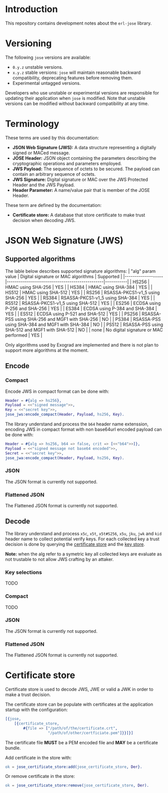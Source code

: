 # Introduction
This repository contains development notes about the `erl-jose` library.

# Versioning
The following `jose` versions are available:
- `0.y.z` unstable versions.
- `x.y.z` stable versions: `jose` will maintain reasonable backward
  compatibility, deprecating features before removing them.
- Experimental untagged versions.

Developers who use unstable or experimental versions are responsible for
updating their application when `jose` is modified. Note that unstable
versions can be modified without backward compatibility at any time.

# Terminology
These terms are used by this documentation:
- **JSON Web Signature (JWS):** A data structure representing a digitally signed
  or MACed message.
- **JOSE Header:** JSON object containing the parameters describing the
  cryptographic operations and parameters employed.
- **JWS Payload:** The sequence of octets to be secured. The payload can contain
  an arbitrary sequence of octets.
- **JWS Signature:** Digital signature or MAC over the JWS Protected Header and
  the JWS Payload.
- **Header Parameter:** A name/value pair that is member of the JOSE Header.

These term are defined by the documentation:
- **Certificate store:** A database that store certificate to make trust decision
  when decoding JWS.

# JSON Web Signature (JWS)
## Supported algorithms
The lable below describes supported signature algorithms:
| "alg" param value | Digital signature or MAC algorithms            | Supported |
|-------------------|------------------------------------------------|-----------|
| HS256             | HMAC using SHA-256                             | YES       |
| HS384             | HMAC using SHA-384                             | YES       |
| HS512             | HMAC using SHA-512                             | YES       |
| RS256             | RSASSA-PKCS1-v1_5 using SHA-256                | YES       |
| RS384             | RSASSA-PKCS1-v1_5 using SHA-384                | YES       |
| RS512             | RSASSA-PKCS1-v1_5 using SHA-512                | YES       |
| ES256             | ECDSA using P-256 and SHA-256                  | YES       |
| ES384             | ECDSA using P-384 and SHA-384                  | YES       |
| ES512             | ECDSA using P-521 and SHA-512                  | YES       |
| PS256             | RSASSA-PSS using SHA-256 and MGF1 with SHA-256 | NO        |
| PS384             | RSASSA-PSS using SHA-384 and MGF1 with SHA-384 | NO        |
| PS512             | RSASSA-PSS using SHA-512 and MGF1 with SHA-512 | NO        |
| none              | No digital signature or MAC performed          | YES       |

Only algorithms used by Exograd are implemented and there is not plan to
support more algorithms at the moment.

## Encode
### Compact
Encode JWS in compact format can be done with:
```erlang
Header = #{alg => hs256},
Payload = <<"signed message">>,
Key = <<"secret key">>,
jose_jws:encode_compact(Header, Payload, hs256, Key).
```

The library understand and process the `b64` header name extenssion, encoding
JWS in compact format with non base64url encoded payload can be done with:
```erlang
Header = #{alg => hs256, b64 => false, crit => [<<"b64">>]},
Payload = <<"signed message not base64 encoded">>,
Secret = <<"secret key">>,
jose_jwa:encode_compact(Header, Payload, hs256, Key).
```

### JSON
The JSON format is currently not supported.

### Flattened JSON
The Flattened JSON format is currently not supported.

## Decode
The library understand and process `x5c`, `x5t`, `x5t#S256`, `x5u`, `jku`,
`jwk` and `kid` header name to collect potential verify keys. For each
collected key a trust decision is done by querying the [certificate
store](#certificate-store) and the [key store](#key-store).

**Note:** when the alg refer to a symetric key all collected keys are evaluate as
not trustable to not allow JWS crafting by an attaker.

### Key selections
TODO

### Compact
TODO

### JSON
The JSON format is currently not supported.

### Flattened JSON
The Flattened JSON format is currently not supported.

# Certificate store
Certificate store is used to decode JWS, JWE or valid a JWK in order to make a
trust decision.

The certificate store can be populate with certificates at the application
startup with the configuration:
```erlang
[{jose,
    [{certificate_store,
        #{file => ["/path/of/the/certificate.crt",
                   "/path/of/other/certficiate.pem"]}}]}]
```
The certificate file **MUST** be a PEM encoded file and **MAY** be a
certificate bundle.

Add certificate in the store with:
```erlang
ok = jose_certificate_store:add(jose_certificate_store, Der}.
```

Or remove certificate in the store:
```erlang
ok = jose_certificate_store:remove(jose_certificate_store, Der).
```
